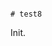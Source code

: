                                                                                                                                                                                                                                                                                                                                                                                                                           # test8

Init.
